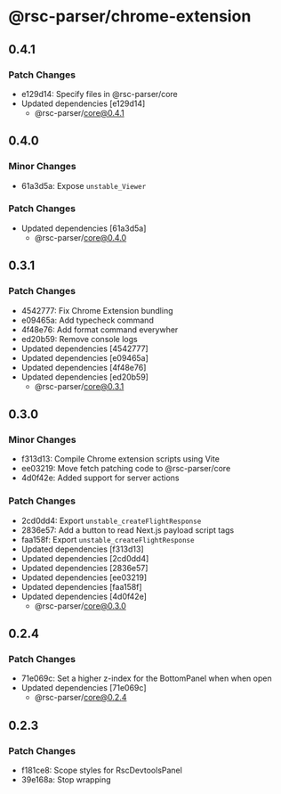 # @rsc-parser/chrome-extension

## 0.4.1

### Patch Changes

- e129d14: Specify files in @rsc-parser/core
- Updated dependencies [e129d14]
  - @rsc-parser/core@0.4.1

## 0.4.0

### Minor Changes

- 61a3d5a: Expose `unstable_Viewer`

### Patch Changes

- Updated dependencies [61a3d5a]
  - @rsc-parser/core@0.4.0

## 0.3.1

### Patch Changes

- 4542777: Fix Chrome Extension bundling
- e09465a: Add typecheck command
- 4f48e76: Add format command everywher
- ed20b59: Remove console logs
- Updated dependencies [4542777]
- Updated dependencies [e09465a]
- Updated dependencies [4f48e76]
- Updated dependencies [ed20b59]
  - @rsc-parser/core@0.3.1

## 0.3.0

### Minor Changes

- f313d13: Compile Chrome extension scripts using Vite
- ee03219: Move fetch patching code to @rsc-parser/core
- 4d0f42e: Added support for server actions

### Patch Changes

- 2cd0dd4: Export `unstable_createFlightResponse`
- 2836e57: Add a button to read Next.js payload script tags
- faa158f: Export `unstable_createFlightResponse`
- Updated dependencies [f313d13]
- Updated dependencies [2cd0dd4]
- Updated dependencies [2836e57]
- Updated dependencies [ee03219]
- Updated dependencies [faa158f]
- Updated dependencies [4d0f42e]
  - @rsc-parser/core@0.3.0

## 0.2.4

### Patch Changes

- 71e069c: Set a higher z-index for the BottomPanel when when open
- Updated dependencies [71e069c]
  - @rsc-parser/core@0.2.4

## 0.2.3

### Patch Changes

- f181ce8: Scope styles for RscDevtoolsPanel
- 39e168a: Stop wrapping <style> in <head> in RscDevtoolsPanel
- Updated dependencies [f181ce8]
- Updated dependencies [39e168a]
  - @rsc-parser/core@0.2.3

## 0.2.2

### Patch Changes

- 268463a: Make @rsc-parser/core dependency in @rsc-parser/embedded a dev dependency
- Updated dependencies [268463a]
  - @rsc-parser/core@0.2.2

## 0.2.1

### Patch Changes

- f7390f2: Make @rsc-parser/embedded non-private
- Updated dependencies [f7390f2]
  - @rsc-parser/core@0.2.1

## 0.2.0

### Minor Changes

- cbfa10f: Move some UI previously defined in @rsc-parser/chrome-extension into @rsc-parser/core
- c4d4a03: Introduce @rsc-parser/embedded and @rsc-parser/embeded-example
- 583cf09: Create a `useRscMessages` hook

### Patch Changes

- Updated dependencies [cbfa10f]
- Updated dependencies [c4d4a03]
- Updated dependencies [583cf09]
  - @rsc-parser/core@0.2.0

## 0.1.15

### Patch Changes

- 38bff39: Use `chunk` name instead of `row`
- d621e61: Improved rendering for unknown chunks #771
- d621e61: Added more data to `originalValue` #772
- 1207d60: Add network graph tab to FlightResponse
- d621e61: Added support for debug info chunks #769
- Updated dependencies [38bff39]
- Updated dependencies [d621e61]
- Updated dependencies [d621e61]
- Updated dependencies [1207d60]
- Updated dependencies [d621e61]
  - @rsc-parser/core@0.1.15

## 0.1.14

### Patch Changes

- ecb36c4: Fix extension button color in light mode
- Updated dependencies [ecb36c4]
  - @rsc-parser/core@0.1.14

## 0.1.13

### Patch Changes

- f6ed105: Stop rendering the end time
- Updated dependencies [f6ed105]
  - @rsc-parser/core@0.1.13

## 0.1.12

### Patch Changes

- 8dede95: Made font sizes more consistent
- Updated dependencies [8dede95]
  - @rsc-parser/core@0.1.12

## 0.1.11

### Patch Changes

- 611207b: Integrate parser from the ReactFlightClient source
- c3240e7: Remove unuzed zod dependency
- Updated dependencies [611207b]
- Updated dependencies [c3240e7]
  - @rsc-parser/core@0.1.11

## 0.1.10

### Patch Changes

- 09b3e5e: Fixed parsing (react updated its format)
- Updated dependencies [09b3e5e]
  - @rsc-parser/core@0.1.10

## 0.1.9

### Patch Changes

- ab6c252: Fix zip path for release upload
- Updated dependencies [ab6c252]
  - @rsc-parser/core@0.1.9

## 0.1.8

### Patch Changes

- d77eb98: Add id
- Updated dependencies [d77eb98]
  - @rsc-parser/core@0.1.8

## 0.1.7

### Patch Changes

- 6050c00: Change publish logic
- Updated dependencies [6050c00]
  - @rsc-parser/core@0.1.7

## 0.1.6

### Patch Changes

- d32eda1: Test release
- Updated dependencies [d32eda1]
  - @rsc-parser/core@0.1.6

## 0.1.5

### Patch Changes

- 6593bb5: Don't run CI workflow on pushes to main
- Updated dependencies [6593bb5]
  - @rsc-parser/core@0.1.5

## 0.1.4

### Patch Changes

- b58d575: Test release

## 0.1.3

### Patch Changes

- 5ed8752: Continued setting up changesets
- Updated dependencies [5ed8752]
  - @rsc-parser/core@0.1.3

## 0.1.2

### Patch Changes

- 4113fa7: Test release

## 0.1.1

### Patch Changes

- Bugs fixed:
  - When navigating for the first time, the "load event would sometimes be triggered #396
  - Messages from all tabs are accepted by all devtools panels #151
